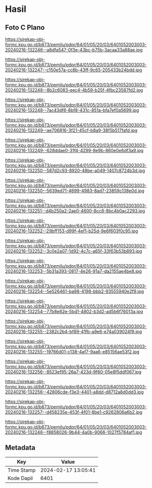 # Hasil

## Foto C Plano

https://sirekap-obj-formc.kpu.go.id/b873/pemilu/pdpr/64/01/05/20/03/6401052003003-20240216-132246--a8dfa547-0f3e-43bc-b75b-3acaa33a88ae.jpg

https://sirekap-obj-formc.kpu.go.id/b873/pemilu/pdpr/64/01/05/20/03/6401052003003-20240216-132247--c150e57a-cc8b-43ff-9c65-205433b24bdd.jpg

https://sirekap-obj-formc.kpu.go.id/b873/pemilu/pdpr/64/01/05/20/03/6401052003003-20240216-132248--8b2c6083-eec4-4b59-b25f-4fbc23587fd2.jpg

https://sirekap-obj-formc.kpu.go.id/b873/pemilu/pdpr/64/01/05/20/03/6401052003003-20240216-132248--7ac43df6-8bf8-431c-851a-bfa7ef0a5699.jpg

https://sirekap-obj-formc.kpu.go.id/b873/pemilu/pdpr/64/01/05/20/03/6401052003003-20240216-132249--ae706816-3f21-45cf-b8a9-38f5b517fafd.jpg

https://sirekap-obj-formc.kpu.go.id/b873/pemilu/pdpr/64/01/05/20/03/6401052003003-20240216-132249--628ddae0-31f4-4299-8e9b-860e0e6df3a9.jpg

https://sirekap-obj-formc.kpu.go.id/b873/pemilu/pdpr/64/01/05/20/03/6401052003003-20240216-132250--587d2c93-8920-48be-a049-1407c8724b3d.jpg

https://sirekap-obj-formc.kpu.go.id/b873/pemilu/pdpr/64/01/05/20/03/6401052003003-20240216-132250--5639ed71-4699-4983-8ad7-23859c138e0d.jpg

https://sirekap-obj-formc.kpu.go.id/b873/pemilu/pdpr/64/01/05/20/03/6401052003003-20240216-132251--d4b250a2-2ae0-4600-8cc8-8bc4b0ac2293.jpg

https://sirekap-obj-formc.kpu.go.id/b873/pemilu/pdpr/64/01/05/20/03/6401052003003-20240216-132252--29bff153-d99f-4ef1-b25d-9e6f603f0c95.jpg

https://sirekap-obj-formc.kpu.go.id/b873/pemilu/pdpr/64/01/05/20/03/6401052003003-20240216-132252--3c0e2a07-1d92-4c7c-a65f-33f63b53b893.jpg

https://sirekap-obj-formc.kpu.go.id/b873/pemilu/pdpr/64/01/05/20/03/6401052003003-20240216-132253--5b31a393-0817-4e26-91a7-da2155ae4be8.jpg

https://sirekap-obj-formc.kpu.go.id/b873/pemilu/pdpr/64/01/05/20/03/6401052003003-20240216-132254--5e526461-ba98-4198-bbb2-93555940e2f9.jpg

https://sirekap-obj-formc.kpu.go.id/b873/pemilu/pdpr/64/01/05/20/03/6401052003003-20240216-132254--77b8e82e-5bd1-4802-b3d2-ad5b6f76013a.jpg

https://sirekap-obj-formc.kpu.go.id/b873/pemilu/pdpr/64/01/05/20/03/6401052003003-20240216-132255--2382c2b4-bf89-41fb-a9e6-e74a039024f9.jpg

https://sirekap-obj-formc.kpu.go.id/b873/pemilu/pdpr/64/01/05/20/03/6401052003003-20240216-132255--19766d01-c138-4af7-9aa6-e85156ae53f2.jpg

https://sirekap-obj-formc.kpu.go.id/b873/pemilu/pdpr/64/01/05/20/03/6401052003003-20240216-132256--8523ef95-26a7-423d-9f60-05e8f5ddf067.jpg

https://sirekap-obj-formc.kpu.go.id/b873/pemilu/pdpr/64/01/05/20/03/6401052003003-20240216-132256--42806cde-f3e3-4401-a8dd-d8712a8d0dd3.jpg

https://sirekap-obj-formc.kpu.go.id/b873/pemilu/pdpr/64/01/05/20/03/6401052003003-20240216-132257--d458235e-453f-4f01-8be1-c9262806a6b2.jpg

https://sirekap-obj-formc.kpu.go.id/b873/pemilu/pdpr/64/01/05/20/03/6401052003003-20240216-132246--f8858026-9b44-4a0b-9066-1027f5784af1.jpg


## Metadata

| Key        | Value               |
| ---------- | ------------------- |
| Time Stamp | 2024-02-17 13:05:41 |
| Kode Dapil | 6401                |



